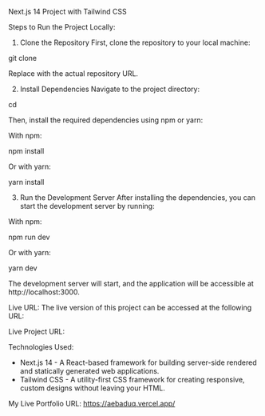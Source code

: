 
Next.js 14 Project with Tailwind CSS


Steps to Run the Project Locally:

1. Clone the Repository
First, clone the repository to your local machine:

git clone [<repository-url>](https://github.com/AebadUQ/Emergen)

Replace [<repository-url>](https://github.com/AebadUQ/Emergen) with the actual repository URL.

2. Install Dependencies
Navigate to the project directory:

cd <project-directory>

Then, install the required dependencies using npm or yarn:

With npm:

npm install

Or with yarn:

yarn install

3. Run the Development Server
After installing the dependencies, you can start the development server by running:

With npm:

npm run dev

Or with yarn:

yarn dev

The development server will start, and the application will be accessible at http://localhost:3000.

Live URL:
The live version of this project can be accessed at the following URL:

Live Project URL: [<live-url>](https://emergen-assesment.vercel.app/)

Technologies Used:
- Next.js 14 - A React-based framework for building server-side rendered and statically generated web applications.
- Tailwind CSS - A utility-first CSS framework for creating responsive, custom designs without leaving your HTML.

My Live Portfolio URL: https://aebaduq.vercel.app/
